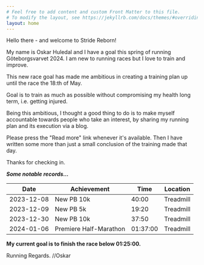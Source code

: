 ```yaml
---
# Feel free to add content and custom Front Matter to this file.
# To modify the layout, see https://jekyllrb.com/docs/themes/#overriding-theme-defaults
layout: home
---
```


Hello there - and welcome to Stride Reborn!

My name is Oskar Huledal and I have a goal this spring of running Göteborgsvarvet 2024. I am new to running races but I love to train and improve.

This new race goal has made me ambitious in creating a training plan up until the race the 18:th of May.

Goal is to train as much as possible without compromising my health long term, i.e. getting injured.

Being this ambitious, I thought a good thing to do is to make myself accountable towards people who take an interest, by sharing my running plan and its execution via a blog.

Please press the "Read more" link whenever it's available. Then I have written some more than just a small conclusion of the training made that day.

Thanks for checking in.

***Some notable records...***

| Date       | Achievement                 | Time       | Location   |
|------------|-----------------------------|------------|------------|
| 2023-12-08 | New PB 10k                  | 40:00      | Treadmill  |
| 2023-12-09 | New PB 5k                   | 19:20      | Treadmill  |
| 2023-12-30 | New PB 10k                  | 37:50      | Treadmill  |
| 2024-01-06 | Premiere Half-Marathon      | 01:37:00   | Treadmill  |


**My current goal is to finish the race below 01:25:00.**

Running Regards. //Oskar